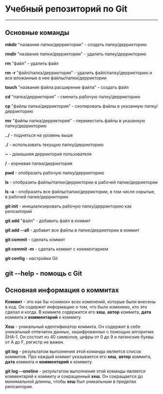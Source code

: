# Учебный репозиторий по Git
---
## Основные команды 
**mkdir** "название папки/дерриктории" - создать папку/деррикторию

**rmdir** "название папки/дерриктории" - удалить папку/деррикторию

**rm** "файл" - удалить файл

**rm -r** "файл/папка/дерриктория" - удалить файл/папку/деррикторию и все вложанные в нее файлы/папки/дерриктории

**touch** "название файла.расширение файла" - создать файл

**cd** "папка/дерриктория" - сменить рабочую папку/деррикторию

**cp** "файлы папка/дерриктория" - скопировать файлы в указанную папку/деррикторию

**mv** "файлы папка/дерриктория" - переместить файлы в указанную папку/деррикторию

**../** - подняться на уровень выше

**./** - использовать текущую папку/деррикторию

**~** - домашняя дерриктория пользователя

**/** - корневая папка/дерриктория

**pwd** - отобразить рабочую папку/деррикторию

**ls** - отобразить файлы/папки/дерриктории в рабочей папке/дерриктории

**ls -a** - отобразить все файлы/папки/дерриктории, в том числе скрытые, в рабочей папке/дерриктории

**git init** - инициализировать рабочую папку/деррикторию как репозиторий

**git add** "файл" - добавить файл в коммит

**git add --all** - добавит все файлы в папке/дерриктории в коммит

**git commit** - сделать коммит

**git commit -m** - сделать коммит с комментарием

**git config** - настройки Git

**git --help** - помощь с Git
---
## Основная информация о коммитах

**Коммит** - это как бы «снимок» всех изменений, которые были внесены в код. 
Он содержит информацию о том, что было изменено, кто это сделал и когда.
В коммите содержится его **хеш**, **автор** коммита, **дата** коммита и **комментарий** к коммиту. 

**Хеш** - уникальный идентификатор коммита. Он содержит в себе уникальный отпечаток данных, зашифрованных с помощью 
алгоритма SHA-1. Он состоит из 40 символов, цифры от 0 до 9 и латинские буквы от A до F, регистр не важен.

**git log** - результатом выполнения этой команды является список коммитов. Про каждый коммит указывается 
его **хеш**, **автор** коммита, **дата** коммита и **комментарий** к коммиту.

**git log --oneline** - результатом выполнения этой команды является комментарий к коммиту и сокращенный **хеш**. 
Он сокращается до минимальной длинны, чтобы **хеш** был уникальным в пределах репозитория.
